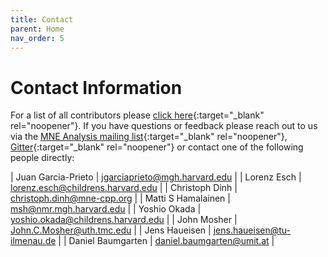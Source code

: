 ```yaml
---
title: Contact
parent: Home
nav_order: 5
---
```

# Contact Information

For a list of all contributors please [click here](https://github.com/mne-tools/mne-cpp/graphs/contributors){:target="_blank" rel="noopener"}. If you have questions or feedback please reach out to us via the [MNE Analysis mailing list](https://mail.nmr.mgh.harvard.edu/mailman/listinfo/mne_analysis){:target="_blank" rel="noopener"}, [Gitter](https://gitter.im/mne-tools/mne-cpp){:target="_blank" rel="noopener"} or contact one of the following people directly:

| Juan Garcia-Prieto | <jgarciaprieto@mgh.harvard.edu> |
| Lorenz Esch | <lorenz.esch@childrens.harvard.edu> |
| Christoph Dinh | <christoph.dinh@mne-cpp.org> |
| Matti S Hamalainen | <msh@nmr.mgh.harvard.edu> |
| Yoshio Okada | <yoshio.okada@childrens.harvard.edu> |
| John Mosher | <John.C.Mosher@uth.tmc.edu> |
| Jens Haueisen | <jens.haueisen@tu-ilmenau.de> |
| Daniel Baumgarten | <daniel.baumgarten@umit.at> |
